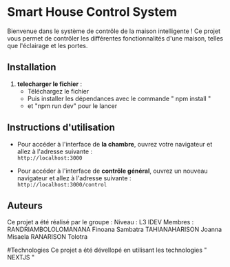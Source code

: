 # Smart House Control System

Bienvenue dans le système de contrôle de la maison intelligente ! Ce projet vous permet de contrôler les différentes fonctionnalités d'une maison, telles que l'éclairage et les portes.
## Installation
1. **telecharger le fichier** :
   - Téléchargez le fichier
   - Puis installer les dépendances avec le commande " npm install "
   - et "npm run dev" pour le lancer  

## Instructions d'utilisation
- Pour accéder à l'interface de **la chambre**, ouvrez votre navigateur et allez à l'adresse suivante :  
  `http://localhost:3000`

- Pour accéder à l'interface de **contrôle général**, ouvrez un nouveau navigateur et allez à l'adresse suivante :  
  `http://localhost:3000/control`

## Auteurs

Ce projet a été réalisé par le groupe :
Niveau : 
L3 IDEV
Membres : 
RANDRIAMBOLOLOMANANA Finoana Sambatra
TAHIANAHARISON Joanna Misaela
RANARISON Tolotra

#Technologies
Ce projet a été dévellopé en utilisant les technologies " NEXTJS "

